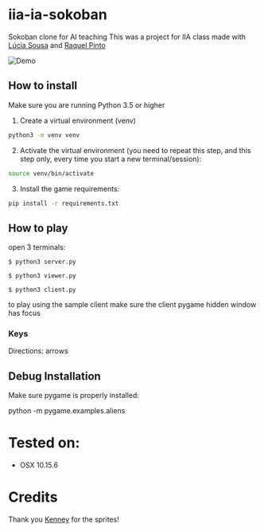 # iia-ia-sokoban
Sokoban clone for AI teaching
This was a project for IIA class made with [Lúcia Sousa](https://github.com/luciasousa) and [Raquel Pinto](https://github.com/RaquelPinto2000)

![Demo](https://github.com/dgomes/iia-ia-sokoban/raw/master/data/sokoban_screenshot.png)

## How to install

Make sure you are running Python 3.5 or higher

1. Create a virtual environment (venv)
```bash
python3 -m venv venv
```

2. Activate the virtual environment (you need to repeat this step, and this step only, every time you start a new terminal/session):
```bash
source venv/bin/activate
```

3. Install the game requirements:
```bash
pip install -r requirements.txt
```

## How to play

open 3 terminals:

`$ python3 server.py`

`$ python3 viewer.py`

`$ python3 client.py`

to play using the sample client make sure the client pygame hidden window has focus

### Keys

Directions: arrows

## Debug Installation

Make sure pygame is properly installed:

python -m pygame.examples.aliens

# Tested on:
- OSX 10.15.6

# Credits

Thank you [Kenney](https://www.kenney.nl/assets/sokoban) for the sprites! 


